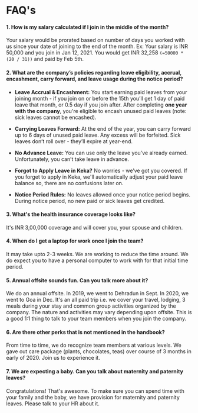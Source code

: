 # FAQ's


#### 1. How is my salary calculated if I join in the middle of the month?
Your salary would be prorated based on number of days you worked with us since your date of joining to the end of the month. Ex: Your salary is INR 50,000 and you join in Jan 12, 2021. You would get INR 32,258 `(=50000 * (20 / 31))` and paid by Feb 5th.

#### 2. What are the company’s policies regarding leave eligibility, accrual, encashment, carry forward, and leave usage during the notice period?
- **Leave Accrual & Encashment:** You start earning paid leaves from your joining month - if you join on or before the 15th you’ll get 1 day of paid leave that month, or 0.5 day if you join after. After completing **one year with the company**, you're eligible to encash unused paid leaves (note: sick leaves cannot be encashed).
 
- **Carrying Leaves Forward:** At the end of the year, you can carry forward up to 6 days of unused paid leave. Any excess will be forfeited. Sick leaves don’t roll over - they’ll expire at year-end.
 
- **No Advance Leave:** You can use only the leave you've already earned. Unfortunately, you can’t take leave in advance.
 
- **Forgot to Apply Leave in Keka?** No worries - we’ve got you covered. If you forget to apply in Keka, we'll automatically adjust your paid leave balance so, there are no confusions later on.
 
- **Notice Period Rules:** No leaves allowed once your notice period begins. During notice period, no new paid or sick leaves get credited.
 
#### 3. What's the health insurance coverage looks like?
It's INR 3,00,000 coverage and will cover you, your spouse and children.

#### 4. When do I get a laptop for work once I join the team?
It may take upto 2-3 weeks. We are working to reduce the time around. We do expect you to have a personal computer to work with for that initial time period.

#### 5. Annual offsite sounds fun. Can you talk more about it?
We do an annual offsite. In 2019, we went to Dehradun in Sept. In 2020, we went to Goa in Dec. It's an all paid trip i.e. we cover your travel, lodging, 3 meals during your stay and common group activities organized by the company. The nature and activities may vary depending upon offsite. This is a good 1:1 thing to talk to your team members when you join the company.

#### 6. Are there other perks that is not mentioned in the handbook?
From time to time, we do recognize team members at various levels. We gave out care package (plants, chocolates, teas) over course of 3 months in early of 2020. Join us to experience it.

#### 7. We are expecting a baby. Can you talk about maternity and paternity leaves?
Congratulations! That's awesome. To make sure you can spend time with your family and the baby, we have provision for maternity and paternity leaves. Please talk to your HR about it.